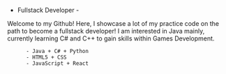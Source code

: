 
- Fullstack Developer -

Welcome to my Github! Here, I showcase a lot of my practice code on the path to become a fullstack developer! 
I am interested in Java mainly, currently learning C# and C++ to gain skills within Games Development.
       
          - Java + C# + Python
          - HTML5 + CSS
          - JavaScript + React
          


